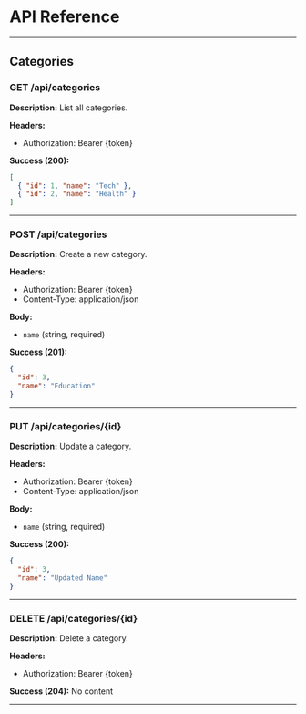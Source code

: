 # API Reference

---

## Categories

### GET /api/categories

**Description:** List all categories.

**Headers:**
- Authorization: Bearer {token}

**Success (200):**
```json
[
  { "id": 1, "name": "Tech" },
  { "id": 2, "name": "Health" }
]
```

---

### POST /api/categories

**Description:** Create a new category.

**Headers:**
- Authorization: Bearer {token}
- Content-Type: application/json

**Body:**
- `name` (string, required)

**Success (201):**
```json
{
  "id": 3,
  "name": "Education"
}
```

---

### PUT /api/categories/{id}

**Description:** Update a category.

**Headers:**
- Authorization: Bearer {token}
- Content-Type: application/json

**Body:**
- `name` (string, required)

**Success (200):**
```json
{
  "id": 3,
  "name": "Updated Name"
}
```

---

### DELETE /api/categories/{id}

**Description:** Delete a category.

**Headers:**
- Authorization: Bearer {token}

**Success (204):** No content

---
